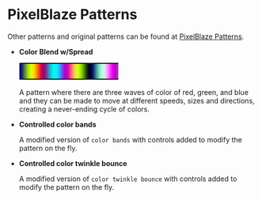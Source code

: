 # PixelBlaze Patterns

Other patterns and original patterns can be found at [PixelBlaze Patterns](https://electromage.com/patterns).

- **Color Blend w/Spread**

    ![Color Blend w/Spread example](assets/color_blend_w_spread.gif)

	A pattern where there are three waves of color of red, green, and blue and they can be made to move at different speeds, sizes and directions, creating a never-ending cycle of colors.

- **Controlled color bands**

	A modified version of `color bands` with controls added to modify the pattern on the fly.

- **Controlled color twinkle bounce**

	A modified version of `color twinkle bounce` with controls added to modify the pattern on the fly.
